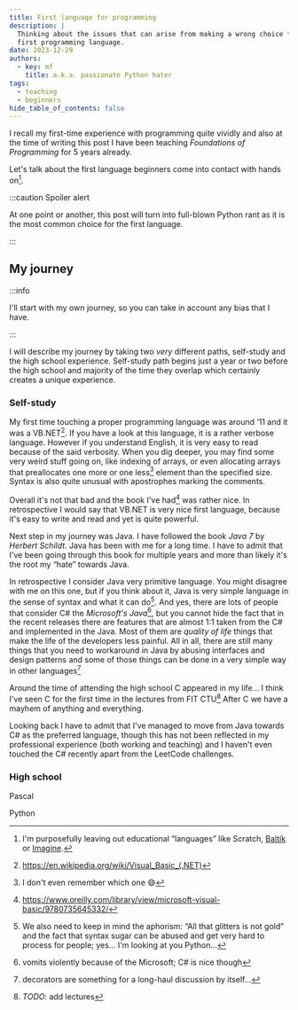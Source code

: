 ```yaml
---
title: First language for programming
description: |
  Thinking about the issues that can arise from making a wrong choice for a
  first programming language.
date: 2023-12-29
authors:
  - key: mf
    title: a.k.a. passionate Python hater
tags:
  - teaching
  - beginners
hide_table_of_contents: false
---
```


I recall my first-time experience with programming quite vividly and also at the
time of writing this post I have been teaching _Foundations of Programming_ for
5 years already.

Let's talk about the first language beginners come into contact with hands
on[^1].

:::caution Spoiler alert

At one point or another, this post will turn into full-blown Python rant as it
is the most common choice for the first language.

:::

## My journey

:::info

I'll start with my own journey, so you can take in account any bias that I have.

:::

I will describe my journey by taking two _very_ different paths, self-study and
the high school experience. Self-study path begins just a year or two before the
high school and majority of the time they overlap which certainly creates
a unique experience.

### Self-study

My first time touching a proper programming language was around ‘11 and it was
a VB.NET[^2]. If you have a look at this language, it is a rather verbose
language. However if you understand English, it is very easy to read because of
the said verbosity. When you dig deeper, you may find some very weird stuff
going on, like indexing of arrays, or even allocating arrays that preallocates
one more or one less[^3] element than the specified size. Syntax is also quite
unusual with apostrophes marking the comments.

Overall it's not that bad and the book I've had[^4] was rather nice. In
retrospective I would say that VB.NET is very nice first language, because it's
easy to write and read and yet is quite powerful.

Next step in my journey was Java. I have followed the book _Java 7_ by
_Herbert Schildt_. Java has been with me for a long time. I have to admit that
I've been going through this book for multiple years and more than likely it's
the root my “hate” towards Java.

In retrospective I consider Java very primitive language. You might disagree
with me on this one, but if you think about it, Java is very simple language in
the sense of syntax and what it can do[^5]. And yes, there are lots of people
that consider C# the _Microsoft's Java_[^6], but you cannot hide the fact that
in the recent releases there are features that are almost 1:1 taken from the C#
and implemented in the Java. Most of them are _quality of life_ things that make
the life of the developers less painful. All in all, there are still many things
that you need to workaround in Java by abusing interfaces and design patterns
and some of those things can be done in a very simple way in other languages[^7]

Around the time of attending the high school C appeared in my life… I think I've
seen C for the first time in the lectures from FIT CTU[^8]
After C we have a mayhem of anything and everything.

Looking back I have to admit that I've managed to move from Java towards C# as
the preferred language, though this has not been reflected in my professional
experience (both working and teaching) and I haven't even touched the C#
recently apart from the LeetCode challenges.

### High school

Pascal

Python

[^1]:
    I'm purposefully leaving out educational “languages” like Scratch,
    [Baltík](https://www.sgpsys.com/infovek/index.htm) or
    [Imagine](https://imagine.input.sk/index.html).

[^2]: https://en.wikipedia.org/wiki/Visual_Basic_(.NET)
[^3]: I don't even remember which one :smile:
[^4]: https://www.oreilly.com/library/view/microsoft-visual-basic/9780735645332/
[^5]:
    We also need to keep in mind the aphorism: “All that glitters is not gold”
    and the fact that syntax sugar can be abused and get very hard to process
    for people; yes… I'm looking at you Python…

[^6]: vomits violently because of the Microsoft; C# is nice though
[^7]: decorators are something for a long-haul discussion by itself…
[^8]: _TODO_: add lectures
